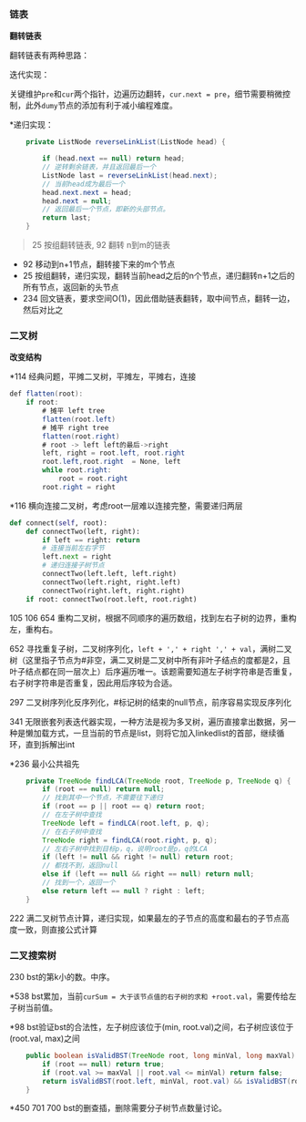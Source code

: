 ### 链表

**翻转链表**

翻转链表有两种思路：

迭代实现：

关键维护`pre`和`cur`两个指针，边遍历边翻转，`cur.next = pre`，细节需要稍微控制，此外`dumy`节点的添加有利于减小编程难度。

*递归实现：

````java
    private ListNode reverseLinkList(ListNode head) {

        if (head.next == null) return head;
        // 逆转剩余链表，并且返回最后一个
        ListNode last = reverseLinkList(head.next);
        // 当前head成为最后一个
        head.next.next = head;
        head.next = null;
        // 返回最后一个节点，即新的头部节点。
        return last;
    }
````

> 25 按组翻转链表, 92 翻转 n到m的链表

- 92 移动到n+1节点，翻转接下来的m个节点
- 25 按组翻转，递归实现，翻转当前head之后的n个节点，递归翻转n+1之后的所有节点，返回新的头节点
- 234 回文链表，要求空间O(1)，因此借助链表翻转，取中间节点，翻转一边，然后对比之

### 二叉树

**改变结构**

*114 经典问题，平摊二叉树，平摊左，平摊右，连接

````java
def flatten(root):
    if root:
        # 摊平 left tree
        flatten(root.left)
        # 摊平 right tree
        flatten(root.right)
        # root -> left left的最后->right
        left, right = root.left, root.right
        root.left,root.right  = None, left
        while root.right:
            root = root.right
        root.right = right
````

*116 横向连接二叉树，考虑root一层难以连接完整，需要递归两层

````python
def connect(self, root):
    def connectTwo(left, right):
        if left == right: return 
        # 连接当前左右字节
        left.next = right
        # 递归连接子树节点
        connectTwo(left.left, left.right)
        connectTwo(left.right, right.left)
        connectTwo(right.left, right.right)
    if root: connectTwo(root.left, root.right)
````

105 106 654 重构二叉树，根据不同顺序的遍历数组，找到左右子树的边界，重构左，重构右。

652 寻找重复子树，二叉树序列化，`left + ',' + right ',' + val`，满树二叉树（这里指子节点为#非空，满二叉树是二叉树中所有非叶子结点的度都是2，且叶子结点都在同一层次上）后序遍历唯一。该题需要知道左子树字符串是否重复，右子树字符串是否重复，因此用后序较为合适。

297 二叉树序列化反序列化，#标记树的结束的null节点，前序容易实现反序列化

341 无限嵌套列表迭代器实现，一种方法是视为多叉树，遍历直接拿出数据，另一种是懒加载方式，一旦当前的节点是list，则将它加入linkedlist的首部，继续循环，直到拆解出int

*236 最小公共祖先

````java
    private TreeNode findLCA(TreeNode root, TreeNode p, TreeNode q) {
        if (root == null) return null;
        // 找到其中一个节点，不需要往下递归
        if (root == p || root == q) return root;
        // 在左子树中查找
        TreeNode left = findLCA(root.left, p, q);
        // 在右子树中查找
        TreeNode right = findLCA(root.right, p, q);
        // 左右子树中找到目标p，q，说明root是p，q的LCA
        if (left != null && right != null) return root;
        // 都找不到，返回null
        else if (left == null && right == null) return null;
        // 找到一个，返回一个
        else return left == null ? right : left;
    }
````

222 满二叉树节点计算，递归实现，如果最左的子节点的高度和最右的子节点高度一致，则直接公式计算

### 二叉搜索树

230 bst的第k小的数。中序。

*538 bst累加，当前`curSum = 大于该节点值的右子树的求和 +root.val`，需要传给左子树当前值。	 

*98 bst验证bst的合法性，左子树应该位于(min, root.val)之间，右子树应该位于(root.val, max)之间

````java
    public boolean isValidBST(TreeNode root, long minVal, long maxVal) {
        if (root == null) return true;
        if (root.val >= maxVal || root.val <= minVal) return false;
        return isValidBST(root.left, minVal, root.val) && isValidBST(root.right, root.val, maxVal);
    }
````

*450 701 700 bst的删查插，删除需要分子树节点数量讨论。